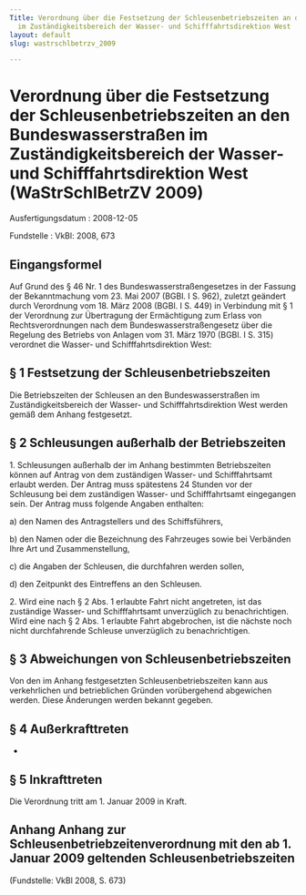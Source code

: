```yaml
---
Title: Verordnung über die Festsetzung der Schleusenbetriebszeiten an den Bundeswasserstraßen
  im Zuständigkeitsbereich der Wasser- und Schifffahrtsdirektion West
layout: default
slug: wastrschlbetrzv_2009

---
```


# Verordnung über die Festsetzung der Schleusenbetriebszeiten an den Bundeswasserstraßen im Zuständigkeitsbereich der Wasser- und Schifffahrtsdirektion West (WaStrSchlBetrZV 2009)

Ausfertigungsdatum
:   2008-12-05

Fundstelle
:   VkBl: 2008, 673


## Eingangsformel

Auf Grund des § 46 Nr. 1 des Bundeswasserstraßengesetzes in der
Fassung der Bekanntmachung vom 23. Mai 2007 (BGBl. I S. 962), zuletzt
geändert durch Verordnung vom 18. März 2008 (BGBl. I S. 449) in
Verbindung mit § 1 der Verordnung zur Übertragung der Ermächtigung zum
Erlass von Rechtsverordnungen nach dem Bundeswasserstraßengesetz über
die Regelung des Betriebs von Anlagen vom 31. März 1970 (BGBl. I S.
315) verordnet die Wasser- und Schifffahrtsdirektion West:


## § 1 Festsetzung der Schleusenbetriebszeiten

Die Betriebszeiten der Schleusen an den Bundeswasserstraßen im
Zuständigkeitsbereich der Wasser- und Schifffahrtsdirektion West
werden gemäß dem Anhang festgesetzt.


## § 2 Schleusungen außerhalb der Betriebszeiten

1\. Schleusungen außerhalb der im Anhang bestimmten Betriebszeiten
können auf Antrag von dem zuständigen Wasser- und Schifffahrtsamt
erlaubt werden. Der Antrag muss spätestens 24 Stunden vor der
Schleusung bei dem zuständigen Wasser- und Schifffahrtsamt eingegangen
sein. Der Antrag muss folgende Angaben enthalten:

a)  den Namen des Antragstellers und des Schiffsführers,


b)  den Namen oder die Bezeichnung des Fahrzeuges sowie bei Verbänden Ihre
    Art und Zusammenstellung,


c)  die Angaben der Schleusen, die durchfahren werden sollen,


d)  den Zeitpunkt des Eintreffens an den Schleusen.




2\. Wird eine nach § 2 Abs. 1 erlaubte Fahrt nicht angetreten, ist das
zuständige Wasser- und Schifffahrtsamt unverzüglich zu
benachrichtigen. Wird eine nach § 2 Abs. 1 erlaubte Fahrt abgebrochen,
ist die nächste noch nicht durchfahrende Schleuse unverzüglich zu
benachrichtigen.


## § 3 Abweichungen von Schleusenbetriebszeiten

Von den im Anhang festgesetzten Schleusenbetriebszeiten kann aus
verkehrlichen und betrieblichen Gründen vorübergehend abgewichen
werden. Diese Änderungen werden bekannt gegeben.


## § 4 Außerkrafttreten

-


## § 5 Inkrafttreten

Die Verordnung tritt am 1. Januar 2009 in Kraft.


## Anhang Anhang zur Schleusenbetriebzeitenverordnung mit den ab 1. Januar 2009 geltenden Schleusenbetriebszeiten

(Fundstelle: VkBl 2008, S. 673)

